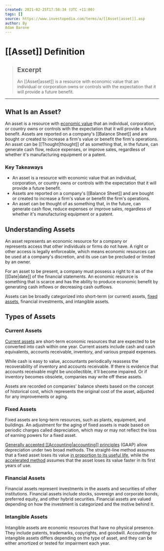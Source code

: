 ```yaml
---
created: 2021-02-25T17:58:34 (UTC +11:00)
tags: []
source: https://www.investopedia.com/terms/a/[[Asset|asset]].asp
author: By
Adam Barone
---
```


# [[Asset]] Definition

> ## Excerpt
> An [[Asset|asset]] is a resource with economic value that an individual or corporation owns or controls with the expectation that it will provide a future benefit.

---
## What Is an Asset?

An asset is a resource with [economic value](https://www.investopedia.com/terms/e/economic-value.asp) that an individual, corporation, or country owns or controls with the expectation that it will provide a future benefit. Assets are reported on a company's [[Balance Sheet]] and are bought or created to increase a firm's value or benefit the firm's operations. An asset can be [[Thought|thought]] of as something that, in the future, can generate cash flow, reduce expenses, or improve sales, regardless of whether it's manufacturing equipment or a patent. 

### Key Takeaways

-   An asset is a resource with economic value that an individual, corporation, or country owns or controls with the expectation that it will provide a future benefit.
-   Assets are reported on a company's [[Balance Sheet]] and are bought or created to increase a firm's value or benefit the firm's operations.
-   An asset can be thought of as something that, in the future, can generate cash flow, reduce expenses or improve sales, regardless of whether it's manufacturing equipment or a patent.

## Understanding Assets

An asset represents an economic resource for a company or represents access that other individuals or firms do not have. A right or other access is legally enforceable, which means economic resources can be used at a company's discretion, and its use can be precluded or limited by an owner.

For an asset to be present, a company must possess a right to it as of the [[Date|date]] of the financial statements. An economic resource is something that is scarce and has the ability to produce economic benefit by generating cash inflows or decreasing cash outflows.

Assets can be broadly categorized into short-term (or current) assets, [fixed assets](https://www.investopedia.com/terms/f/fixedasset.asp), financial investments, and intangible assets.

## Types of Assets

### Current Assets

[Current assets](https://www.investopedia.com/terms/c/currentassets.asp) are short-term economic resources that are expected to be converted into cash within one year. Current assets include cash and cash equivalents, accounts receivable, inventory, and various prepaid expenses.

While cash is easy to value, accountants periodically reassess the recoverability of inventory and accounts receivable. If there is evidence that accounts receivable might be uncollectible, it'll become impaired. Or if inventory becomes obsolete, companies may write off these assets.

Assets are recorded on companies' balance sheets based on the concept of historical cost, which represents the original cost of the asset, adjusted for any improvements or aging.

### Fixed Assets

Fixed assets are long-term resources, such as plants, equipment, and buildings. An adjustment for the aging of fixed assets is made based on periodic charges called depreciation, which may or may not reflect the loss of earning powers for a fixed asset.

[Generally accepted [[Accounting|accounting]] principles](https://www.investopedia.com/terms/g/gaap.asp) (GAAP) allow depreciation under two broad methods. The straight-line method assumes that a fixed asset loses its value [in proportion to its useful life](https://www.investopedia.com/ask/answers/051215/how-do-you-determine-tangible-assets-useful-life.asp), while the [accelerated method](https://www.investopedia.com/terms/a/accelerateddepreciation.asp) assumes that the asset loses its value faster in its first years of use.

### Financial Assets

Financial assets represent investments in the assets and securities of other institutions. Financial assets include stocks, sovereign and corporate bonds, preferred equity, and other hybrid securities. Financial assets are valued depending on how the investment is categorized and the motive behind it.

### Intangible Assets

Intangible assets are economic resources that have no physical presence. They include patents, trademarks, copyrights, and goodwill. Accounting for intangible assets differs depending on the type of asset, and they can be either amortized or tested for impairment each year.
